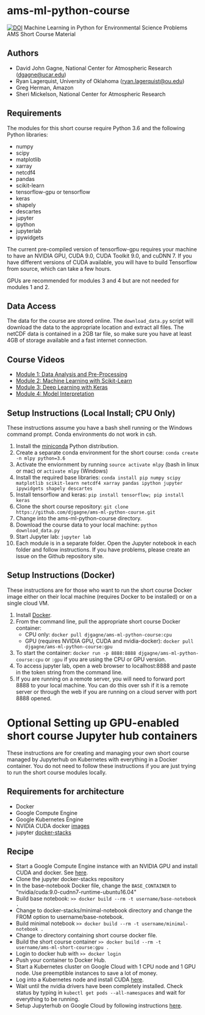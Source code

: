 # ams-ml-python-course
[![DOI](https://zenodo.org/badge/151317532.svg)](https://zenodo.org/badge/latestdoi/151317532)
Machine Learning in Python for Environmental Science Problems AMS Short Course Material

## Authors
* David John Gagne, National Center for Atmospheric Research (dgagne@ucar.edu)
* Ryan Lagerquist, University of Oklahoma (ryan.lagerquist@ou.edu)
* Greg Herman, Amazon
* Sheri Mickelson, National Center for Atmospheric Research

## Requirements
The modules for this short course require Python 3.6 and the following Python libraries:
* numpy
* scipy
* matplotlib
* xarray
* netcdf4
* pandas 
* scikit-learn
* tensorflow-gpu or tensorflow
* keras
* shapely
* descartes
* jupyter
* ipython
* jupyterlab
* ipywidgets

The current pre-compiled version of tensorflow-gpu requires your machine to have an NVIDIA GPU, CUDA 9.0, CUDA Toolkit 9.0, and cuDNN 7. If you have different versions of CUDA available, you will have to build Tensorflow from source, which can take a few hours.

GPUs are recommended for modules 3 and 4 but are not needed for modules 1 and 2.

## Data Access
The data for the course are stored online. The `download_data.py` script will download the data to the appropriate location and extract all files. The netCDF data is contained in a 2GB tar file, so make sure you have at least 4GB of storage available and a fast internet connection.

## Course Videos
* [Module 1: Data Analysis and Pre-Processing](https://drive.google.com/open?id=1o1R-UinPjxn-gpNTtNloB6mn9Gus1th8)
* [Module 2: Machine Learning with Scikit-Learn](https://drive.google.com/open?id=1WUk4lZBTSOE_kf9_1JQDOoMAOFi6b698)
* [Module 3: Deep Learning with Keras](https://drive.google.com/open?id=1tOPGC71Yx8ygvnRzws5KLuRW20-bSTq8)
* [Module 4: Model Interpretation](https://drive.google.com/open?id=1NUxdreKkUXAevZhT0eSJTm5Z2JuqV3Ry)

## Setup Instructions (Local Install; CPU Only)
These instructions assume you have a bash shell running or the Windows command prompt. Conda environments do not work in csh. 
1. Install the [miniconda](https://conda.io/miniconda.html) Python distribution.
2. Create a separate conda environment for the short course: `conda create -n mlpy python=3.6`
3. Activate the enviornment by running `source activate mlpy` (bash in linux or mac) or `activate mlpy` (Windows)
4. Install the required base libraries: `conda install pip numpy scipy matplotlib scikit-learn netcdf4 xarray pandas ipython jupyter ipywidgets shapely descartes`
5. Install tensorflow and keras: `pip install tensorflow; pip install keras`
6. Clone the short course repository: `git clone https://github.com/djgagne/ams-ml-python-course.git`
7. Change into the ams-ml-python-course directory.
8. Download the course data to your local machine: `python download_data.py`
9. Start Jupyter lab: `jupyter lab`
10. Each module is in a separate folder. Open the Jupyter notebook in each folder and follow instructions. If you have problems, please create an issue on the Github repository site.

## Setup Instructions (Docker)
These instructions are for those who want to run the short course Docker image either on their local machine (requires Docker to be installed) or on a single cloud VM. 
1. Install [Docker](https://www.docker.com/get-started).
2. From the command line, pull the appropriate short course Docker container:
    * CPU only: `docker pull djgagne/ams-ml-python-course:cpu`
    * GPU (requires NVIDIA GPU, CUDA and nvidia-docker): `docker pull djgagne/ams-ml-python-course:gpu`
3. To start the container: `docker run -p 8888:8888 djgagne/ams-ml-python-course:cpu` or `:gpu` if you are using the CPU or GPU version.
4. To access jupyter lab, open a web browser to localhost:8888 and paste in the token string from the command line.
5. If you are running on a remote server, you will need to forward port 8888 to your local machine. You can do this over ssh if it is a remote server or through the web if you are running on a cloud server with port 8888 opened.

# **Optional** Setting up GPU-enabled short course Jupyter hub containers
These instructions are for creating and managing your own short course managed by Jupyterhub on Kubernetes with everything in a Docker container. You do not need to follow these instructions if you are just trying to run the short course modules locally.
## Requirements for architecture
* Docker
* Google Compute Engine
* Google Kubernetes Engine
* NVIDIA CUDA docker [images](https://hub.docker.com/r/nvidia/cuda)
* jupyter [docker-stacks](https://github.com/jupyter/docker-stacks)

## Recipe
* Start a Google Compute Engine instance with an NVIDIA GPU and install CUDA and docker. See [here](https://medium.com/google-cloud/jupyter-tensorflow-nvidia-gpu-docker-google-compute-engine-4a146f085f17).
* Clone the jupyter docker-stacks repository
* In the base-notebook Docker file, change the `BASE_CONTAINER` to "nvidia/cuda:9.0-cudnn7-runtime-ubuntu16.04"
* Build base notebook: `>> docker build --rm -t username/base-notebook .`
* Change to docker-stacks/minimal-notebook directory and change the FROM option to username/base-notebook.
* Build minimal notebook `>> docker build --rm -t username/minimal-notebook .`
* Change to directory containing short course docker file.
* Build the short course container `>> docker build --rm -t username/ams-ml-short-course:gpu .`
* Login to docker hub with `>> docker login`
* Push your container to Docker Hub.
* Start a Kubernetes cluster on Google Cloud with 1 CPU node and 1 GPU node. Use preemptible instances to save a lot of money.
* Log into a Kubernetes node and install CUDA [here](https://cloud.google.com/compute/docs/gpus/add-gpus).
* Wait until the nvidia drivers have been completely installed. Check status by typing in
`kubectl get pods --all-namespaces` and wait for everything to be running.
* Setup Jupyterhub on Google Cloud by following instructions [here](https://zero-to-jupyterhub.readthedocs.io/en/stable/index.html).

